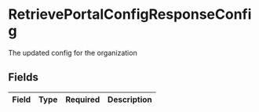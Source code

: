 # RetrievePortalConfigResponseConfig

The updated config for the organization


## Fields

| Field       | Type        | Required    | Description |
| ----------- | ----------- | ----------- | ----------- |